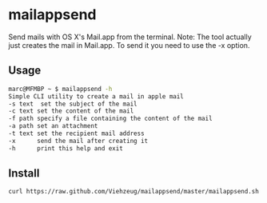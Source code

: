 mailappsend
===========

Send mails with OS X's Mail.app from the terminal.
Note: The tool actually just creates the mail in Mail.app. To send it you need to use the -x option.


Usage
-----------

```sh
marc@MFMBP ~ $ mailappsend -h
Simple CLI utility to create a mail in apple mail
-s text  set the subject of the mail
-c text	set the content of the mail
-f path	specify a file containing the content of the mail
-a path	set an attachment
-t text	set the recipient mail address
-x		send the mail after creating it
-h		print this help and exit
```

Install
-----------

```sh
curl https://raw.github.com/Viehzeug/mailappsend/master/mailappsend.sh -o /usr/local/bin/mailappsend && chmod +x /usr/local/bin/mailappsend
```

